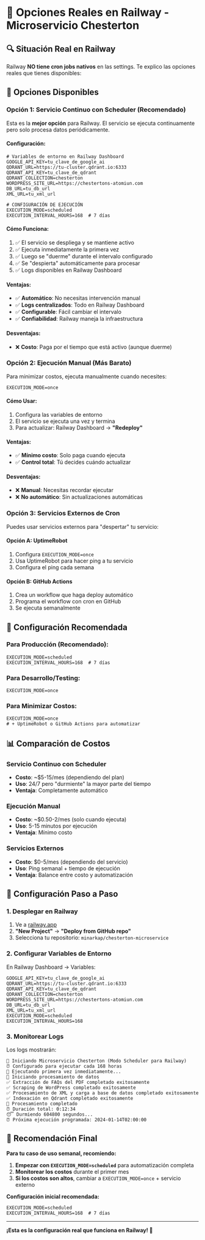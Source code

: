 # 🚂 Opciones Reales en Railway - Microservicio Chesterton

## 🔍 **Situación Real en Railway**

Railway **NO tiene cron jobs nativos** en las settings. Te explico las opciones reales que tienes disponibles:

## 🎯 **Opciones Disponibles**

### **Opción 1: Servicio Continuo con Scheduler (Recomendado)**

Esta es la **mejor opción** para Railway. El servicio se ejecuta continuamente pero solo procesa datos periódicamente.

#### **Configuración:**

```env
# Variables de entorno en Railway Dashboard
GOOGLE_API_KEY=tu_clave_de_google_ai
QDRANT_URL=https://tu-cluster.qdrant.io:6333
QDRANT_API_KEY=tu_clave_de_qdrant
QDRANT_COLLECTION=chesterton
WORDPRESS_SITE_URL=https://chestertons-atomiun.com
DB_URL=tu_db_url
XML_URL=tu_xml_url

# CONFIGURACIÓN DE EJECUCIÓN
EXECUTION_MODE=scheduled
EXECUTION_INTERVAL_HOURS=168  # 7 días
```

#### **Cómo Funciona:**
1. ✅ El servicio se despliega y se mantiene activo
2. ✅ Ejecuta inmediatamente la primera vez
3. ✅ Luego se "duerme" durante el intervalo configurado
4. ✅ Se "despierta" automáticamente para procesar
5. ✅ Logs disponibles en Railway Dashboard

#### **Ventajas:**
- ✅ **Automático**: No necesitas intervención manual
- ✅ **Logs centralizados**: Todo en Railway Dashboard
- ✅ **Configurable**: Fácil cambiar el intervalo
- ✅ **Confiabilidad**: Railway maneja la infraestructura

#### **Desventajas:**
- ❌ **Costo**: Paga por el tiempo que está activo (aunque duerme)

### **Opción 2: Ejecución Manual (Más Barato)**

Para minimizar costos, ejecuta manualmente cuando necesites:

```env
EXECUTION_MODE=once
```

#### **Cómo Usar:**
1. Configura las variables de entorno
2. El servicio se ejecuta una vez y termina
3. Para actualizar: Railway Dashboard → **"Redeploy"**

#### **Ventajas:**
- ✅ **Mínimo costo**: Solo paga cuando ejecuta
- ✅ **Control total**: Tú decides cuándo actualizar

#### **Desventajas:**
- ❌ **Manual**: Necesitas recordar ejecutar
- ❌ **No automático**: Sin actualizaciones automáticas

### **Opción 3: Servicios Externos de Cron**

Puedes usar servicios externos para "despertar" tu servicio:

#### **Opción A: UptimeRobot**
1. Configura `EXECUTION_MODE=once`
2. Usa UptimeRobot para hacer ping a tu servicio
3. Configura el ping cada semana

#### **Opción B: GitHub Actions**
1. Crea un workflow que haga deploy automático
2. Programa el workflow con cron en GitHub
3. Se ejecuta semanalmente

## 🚀 **Configuración Recomendada**

### **Para Producción (Recomendado):**

```env
EXECUTION_MODE=scheduled
EXECUTION_INTERVAL_HOURS=168  # 7 días
```

### **Para Desarrollo/Testing:**

```env
EXECUTION_MODE=once
```

### **Para Minimizar Costos:**

```env
EXECUTION_MODE=once
# + UptimeRobot o GitHub Actions para automatizar
```

## 📊 **Comparación de Costos**

### **Servicio Continuo con Scheduler**
- **Costo**: ~$5-15/mes (dependiendo del plan)
- **Uso**: 24/7 pero "durmiente" la mayor parte del tiempo
- **Ventaja**: Completamente automático

### **Ejecución Manual**
- **Costo**: ~$0.50-2/mes (solo cuando ejecuta)
- **Uso**: 5-15 minutos por ejecución
- **Ventaja**: Mínimo costo

### **Servicios Externos**
- **Costo**: $0-5/mes (dependiendo del servicio)
- **Uso**: Ping semanal + tiempo de ejecución
- **Ventaja**: Balance entre costo y automatización

## 🔧 **Configuración Paso a Paso**

### **1. Desplegar en Railway**

1. Ve a [railway.app](https://railway.app)
2. **"New Project"** → **"Deploy from GitHub repo"**
3. Selecciona tu repositorio: `minarkap/chesterton-microservice`

### **2. Configurar Variables de Entorno**

En Railway Dashboard → Variables:

```env
GOOGLE_API_KEY=tu_clave_de_google_ai
QDRANT_URL=https://tu-cluster.qdrant.io:6333
QDRANT_API_KEY=tu_clave_de_qdrant
QDRANT_COLLECTION=chesterton
WORDPRESS_SITE_URL=https://chestertons-atomiun.com
DB_URL=tu_db_url
XML_URL=tu_xml_url
EXECUTION_MODE=scheduled
EXECUTION_INTERVAL_HOURS=168
```

### **3. Monitorear Logs**

Los logs mostrarán:

```
🚀 Iniciando Microservicio Chesterton (Modo Scheduler para Railway)
⏰ Configurado para ejecutar cada 168 horas
🚀 Ejecutando primera vez inmediatamente...
🔄 Iniciando procesamiento de datos
✅ Extracción de FAQs del PDF completado exitosamente
✅ Scraping de WordPress completado exitosamente
✅ Procesamiento de XML y carga a base de datos completado exitosamente
✅ Indexación en Qdrant completado exitosamente
🎉 Procesamiento completado
⏰ Duración total: 0:12:34
😴 Durmiendo 604800 segundos...
⏰ Próxima ejecución programada: 2024-01-14T02:00:00
```

## 🎯 **Recomendación Final**

**Para tu caso de uso semanal, recomiendo:**

1. **Empezar con `EXECUTION_MODE=scheduled`** para automatización completa
2. **Monitorear los costos** durante el primer mes
3. **Si los costos son altos**, cambiar a `EXECUTION_MODE=once` + servicio externo

**Configuración inicial recomendada:**
```env
EXECUTION_MODE=scheduled
EXECUTION_INTERVAL_HOURS=168  # 7 días
```

---

**¡Esta es la configuración real que funciona en Railway! 🚂** 